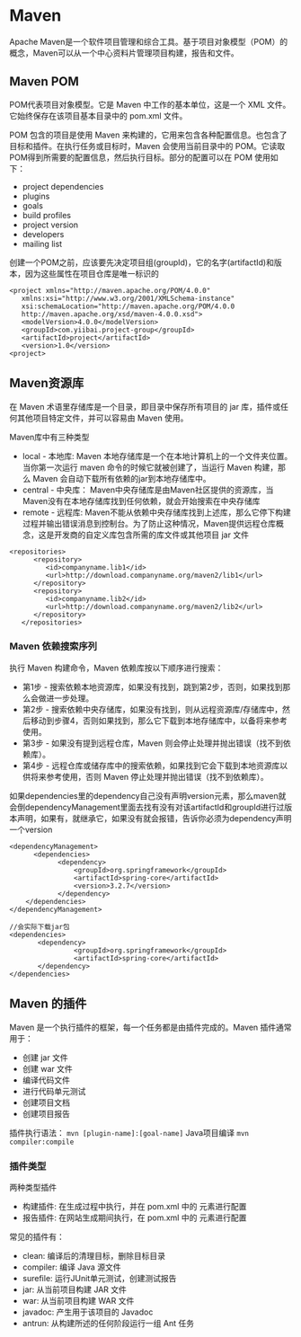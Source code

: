 # Maven

Apache Maven是一个软件项目管理和综合工具。基于项目对象模型（POM）的概念，Maven可以从一个中心资料片管理项目构建，报告和文件。

## Maven POM

POM代表项目对象模型。它是 Maven 中工作的基本单位，这是一个 XML 文件。它始终保存在该项目基本目录中的 pom.xml 文件。

POM 包含的项目是使用 Maven 来构建的，它用来包含各种配置信息。也包含了目标和插件。在执行任务或目标时，Maven 会使用当前目录中的 POM。它读取POM得到所需要的配置信息，然后执行目标。部分的配置可以在 POM 使用如下：

- project dependencies
- plugins
- goals
- build profiles
- project version
- developers
- mailing list

创建一个POM之前，应该要先决定项目组(groupId)，它的名字(artifactId)和版本，因为这些属性在项目仓库是唯一标识的

```maven
<project xmlns="http://maven.apache.org/POM/4.0.0"
   xmlns:xsi="http://www.w3.org/2001/XMLSchema-instance"
   xsi:schemaLocation="http://maven.apache.org/POM/4.0.0
   http://maven.apache.org/xsd/maven-4.0.0.xsd">
   <modelVersion>4.0.0</modelVersion>
   <groupId>com.yiibai.project-group</groupId>
   <artifactId>project</artifactId>
   <version>1.0</version>
<project>
```

## Maven资源库

在 Maven 术语里存储库是一个目录，即目录中保存所有项目的 jar 库，插件或任何其他项目特定文件，并可以容易由 Maven 使用。

Maven库中有三种类型

- local - 本地库: Maven 本地存储库是一个在本地计算机上的一个文件夹位置。当你第一次运行 maven 命令的时候它就被创建了，当运行 Maven 构建，那么 Maven 会自动下载所有依赖的jar到本地存储库中。
- central - 中央库： Maven中央存储库是由Maven社区提供的资源库，当Maven没有在本地存储库找到任何依赖，就会开始搜索在中央存储库
- remote - 远程库: Maven不能从依赖中央存储库找到上述库，那么它停下构建过程并输出错误消息到控制台。为了防止这种情况，Maven提供远程仓库概念，这是开发商的自定义库包含所需的库文件或其他项目 jar 文件

```
<repositories>
      <repository>
         <id>companyname.lib1</id>
         <url>http://download.companyname.org/maven2/lib1</url>
      </repository>
      <repository>
         <id>companyname.lib2</id>
         <url>http://download.companyname.org/maven2/lib2</url>
      </repository>
   </repositories>
```

### Maven 依赖搜索序列

执行 Maven 构建命令，Maven 依赖库按以下顺序进行搜索：

- 第1步 - 搜索依赖本地资源库，如果没有找到，跳到第2步，否则，如果找到那么会做进一步处理。
- 第2步 - 搜索依赖中央存储库，如果没有找到，则从远程资源库/存储库中，然后移动到步骤4，否则如果找到，那么它下载到本地存储库中，以备将来参考使用。
- 第3步 - 如果没有提到远程仓库，Maven 则会停止处理并抛出错误（找不到依赖库）。
- 第4步 - 远程仓库或储存库中的搜索依赖，如果找到它会下载到本地资源库以供将来参考使用，否则 Maven 停止处理并抛出错误（找不到依赖库）。

如果dependencies里的dependency自己没有声明version元素，那么maven就会倒dependencyManagement里面去找有没有对该artifactId和groupId进行过版本声明，如果有，就继承它，如果没有就会报错，告诉你必须为dependency声明一个version

```
<dependencyManagement>  
      <dependencies>  
            <dependency>  
                <groupId>org.springframework</groupId>  
                <artifactId>spring-core</artifactId>  
                <version>3.2.7</version>  
            </dependency>  
    </dependencies>  
</dependencyManagement>  
  
//会实际下载jar包  
<dependencies>  
       <dependency>  
                <groupId>org.springframework</groupId>  
                <artifactId>spring-core</artifactId>  
       </dependency>  
</dependencies>  
```

## Maven 的插件

Maven 是一个执行插件的框架，每一个任务都是由插件完成的。Maven 插件通常用于：

- 创建 jar 文件
- 创建 war 文件
- 编译代码文件
- 进行代码单元测试
- 创建项目文档
- 创建项目报告

插件执行语法：
`mvn [plugin-name]:[goal-name]`
Java项目编译
`mvn compiler:compile`

### 插件类型

两种类型插件

- 构建插件: 在生成过程中执行，并在 pom.xml 中的<build/> 元素进行配置
- 报告插件: 在网站生成期间执行，在 pom.xml 中的 <reporting/> 元素进行配置

常见的插件有：

- clean: 编译后的清理目标，删除目标目录
- compiler: 编译 Java 源文件
- surefile: 运行JUnit单元测试，创建测试报告
- jar: 从当前项目构建 JAR 文件
- war: 从当前项目构建 WAR 文件
- javadoc: 产生用于该项目的 Javadoc
- antrun: 从构建所述的任何阶段运行一组 Ant 任务

